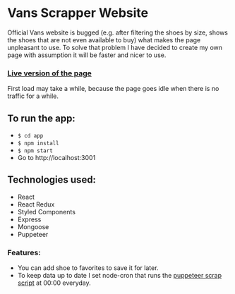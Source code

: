 # Vans Scrapper Website
Official Vans website is bugged (e.g. after filtering the shoes by size, shows the shoes that are not even available to buy) what makes the page unpleasant to use. To solve that problem I have decided to create my own page with assumption it will be faster and nicer to use.

### [Live version of the page](https://vans-scrapper-website.herokuapp.com/)
First load may take a while, because the page goes idle when there is no traffic for a while.

## To run the app:
* `$ cd app`
* `$ npm install`
* `$ npm start`
* Go to http://localhost:3001

## Technologies used:
* React
* React Redux
* Styled Components
* Express
* Mongoose
* Puppeteer

### Features:
* You can add shoe to favorites to save it for later.
* To keep data up to date I set node-cron that runs the [puppeteer scrap script](app/utils/vansScrapper.js) at 00:00 everyday.